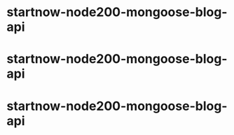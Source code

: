 # startnow-node200-mongoose-blog-api
# startnow-node200-mongoose-blog-api
# startnow-node200-mongoose-blog-api
